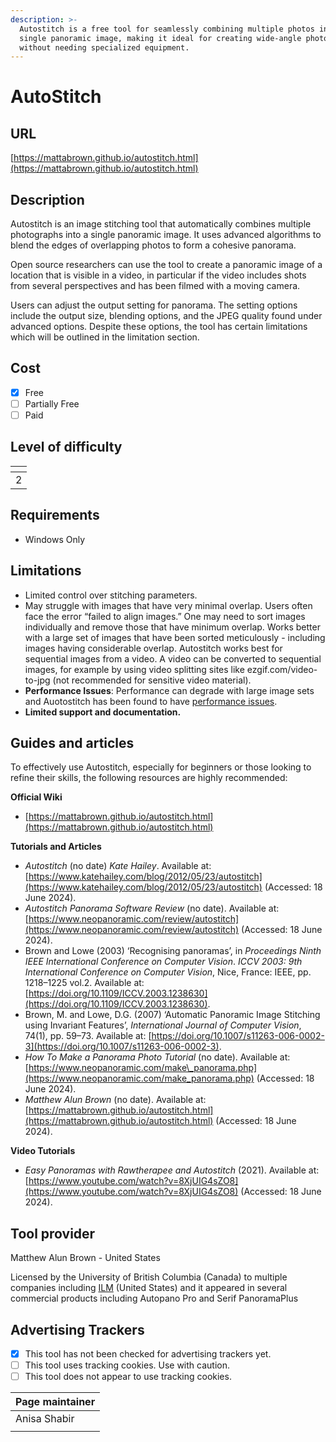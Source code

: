 ```yaml
---
description: >-
  Autostitch is a free tool for seamlessly combining multiple photos into a
  single panoramic image, making it ideal for creating wide-angle photography
  without needing specialized equipment.
---
```


# AutoStitch

## URL

[https://mattabrown.github.io/autostitch.html](https://mattabrown.github.io/autostitch.html)

## Description

Autostitch is an image stitching tool that automatically combines multiple photographs into a single panoramic image. It uses advanced algorithms to blend the edges of overlapping photos to form a cohesive panorama.&#x20;

Open source researchers can use the tool to create a panoramic image of a location that is visible in a video, in particular if the video includes shots from several perspectives and has been filmed with a moving camera.

Users can adjust the output setting for panorama. The setting options include the output size, blending options, and the JPEG quality found under advanced options. Despite these options, the tool has certain limitations which will be outlined in the limitation section.

## Cost

* [x] Free
* [ ] Partially Free
* [ ] Paid

## Level of difficulty

<table><thead><tr><th data-type="rating" data-max="5"></th></tr></thead><tbody><tr><td>2</td></tr></tbody></table>

## Requirements

* Windows Only

## Limitations

* Limited control over stitching parameters.
* May struggle with images that have very minimal overlap. Users often face the error “failed to align images.” One may need to sort images individually and remove those that have minimum overlap. Works better with a large set of images that have been sorted meticulously - including images having considerable overlap.                                                                                                    Autostitch works best for sequential images from a video. A video can be converted to sequential images, for example by using video splitting sites like ezgif.com/video-to-jpg (not recommended for sensitive video material).
* **Performance Issues**: Performance can degrade with large image sets and Auotostitch has been found to have [performance issues](https://www.neopanoramic.com/review/autostitch).
* **Limited support and documentation.**

## Guides and articles

To effectively use Autostitch, especially for beginners or those looking to refine their skills, the following resources are highly recommended:

**Official Wiki**&#x20;

* [https://mattabrown.github.io/autostitch.html](https://mattabrown.github.io/autostitch.html)

**Tutorials and Articles**

* _Autostitch_ (no date) _Kate Hailey_. Available at: [https://www.katehailey.com/blog/2012/05/23/autostitch](https://www.katehailey.com/blog/2012/05/23/autostitch) (Accessed: 18 June 2024).
* _Autostitch Panorama Software Review_ (no date). Available at: [https://www.neopanoramic.com/review/autostitch](https://www.neopanoramic.com/review/autostitch) (Accessed: 18 June 2024).
* Brown and Lowe (2003) ‘Recognising panoramas’, in _Proceedings Ninth IEEE International Conference on Computer Vision_. _ICCV 2003: 9th International Conference on Computer Vision_, Nice, France: IEEE, pp. 1218–1225 vol.2. Available at: [https://doi.org/10.1109/ICCV.2003.1238630](https://doi.org/10.1109/ICCV.2003.1238630).
* Brown, M. and Lowe, D.G. (2007) ‘Automatic Panoramic Image Stitching using Invariant Features’, _International Journal of Computer Vision_, 74(1), pp. 59–73. Available at: [https://doi.org/10.1007/s11263-006-0002-3](https://doi.org/10.1007/s11263-006-0002-3).
* _How To Make a Panorama Photo Tutorial_ (no date). Available at: [https://www.neopanoramic.com/make\_panorama.php](https://www.neopanoramic.com/make_panorama.php) (Accessed: 18 June 2024).
* _Matthew Alun Brown_ (no date). Available at: [https://mattabrown.github.io/autostitch.html](https://mattabrown.github.io/autostitch.html) (Accessed: 18 June 2024).

**Video Tutorials**

* _Easy Panoramas with Rawtherapee and Autostitch_ (2021). Available at: [https://www.youtube.com/watch?v=8XjUIG4sZO8](https://www.youtube.com/watch?v=8XjUIG4sZO8) (Accessed: 18 June 2024).

## Tool provider

Matthew Alun Brown - United States&#x20;

Licensed by the University of British Columbia (Canada) to multiple companies including [ILM](https://www.ilm.com) (United States) and it appeared in several commercial products including Autopano Pro and Serif PanoramaPlus

## Advertising Trackers

* [x] This tool has not been checked for advertising trackers yet.
* [ ] This tool uses tracking cookies. Use with caution.
* [ ] This tool does not appear to use tracking cookies.

| Page maintainer |
| --------------- |
| Anisa Shabir    |
|                 |
